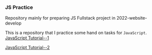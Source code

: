 <h3>JS Practice</h3>
<p>Repository mainly for preparing JS Fullstack project in 2022-website-develop</p>

This is a repository that I practice some hand on tasks for `JavaScript`.
<br>
[JavaScript Tutorial--1](https://javascript.info/)

[JavaScript Tutorial--2](https://developer.mozilla.org/en-US/docs/Web/JavaScript/Guide/Introduction/)